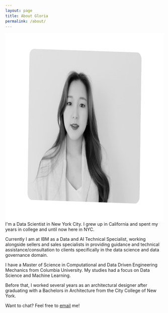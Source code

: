 ```yaml
---
layout: page
title: About Gloria
permalink: /about/
---
```


<img align="right" width="800" height="600" src="https://raw.githubusercontent.com/gloriahwoang/gloriahwoang.github.io/master/images/headshot-website.png">

I'm a Data Scientist in New York City. I grew up in California and spent my years in college and until now here in NYC.

Currently I am at IBM as a Data and AI Technical Specialist, working alongside sellers and sales specialists in providing guidance and technical assistance/consultation to clients specifically in the data science and data governance domain.

I have a Master of Science in Computational and Data Driven Engineering Mechanics from Columbia University. My studies had a focus on Data Science and Machine Learning.

Before that, I worked several years as an architectural designer after graduating with a Bachelors in Architecture from the City College of New York.

Want to chat? Feel free to [email](mailto:gloria.juhyun@gmail.com) me!
